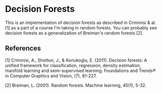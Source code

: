 # Decision Forests
This is an implementation of decision forests as described in Criminisi & al. [1] as a part of a course I'm taking in random forests. You can probably see decision forests as a generalization of Breiman's random forests [2].

## References
[1] Criminisi, A., Shotton, J., & Konukoglu, E. (2011). Decision forests: A
unified framework for classification, regression, density estimation, manifold
learning and semi-supervised learning. Foundations and Trends® in Computer
Graphics and Vision, (7), 81-227.

[2] Breiman, L. (2001). Random forests. Machine learning, 45(1), 5-32.
